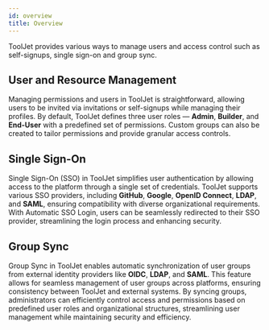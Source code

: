```yaml
---
id: overview
title: Overview
---
```


ToolJet provides various ways to manage users and access control such as self-signups, single sign-on and group sync.

<div style={{paddingTop:'24px'}}>

## User and Resource Management

Managing permissions and users in ToolJet is straightforward, allowing users to be invited via invitations or self-signups while managing their profiles. By default, ToolJet defines three user roles — **Admin**, **Builder**, and **End-User** with a predefined set of permissions. Custom groups can also be created to tailor permissions and provide granular access controls.

</div>

<div style={{paddingTop:'24px'}}>

## Single Sign-On

Single Sign-On (SSO) in ToolJet simplifies user authentication by allowing access to the platform through a single set of credentials. ToolJet supports various SSO providers, including **GitHub**, **Google**, **OpenID Connect**, **LDAP**, and **SAML**, ensuring compatibility with diverse organizational requirements. With Automatic SSO Login, users can be seamlessly redirected to their SSO provider, streamlining the login process and enhancing security.

</div>

<div style={{paddingTop:'24px'}}>

## Group Sync

Group Sync in ToolJet enables automatic synchronization of user groups from external identity providers like **OIDC**, **LDAP**, and **SAML**. This feature allows for seamless management of user groups across platforms, ensuring consistency between ToolJet and external systems. By syncing groups, administrators can efficiently control access and permissions based on predefined user roles and organizational structures, streamlining user management while maintaining security and efficiency.

</div>